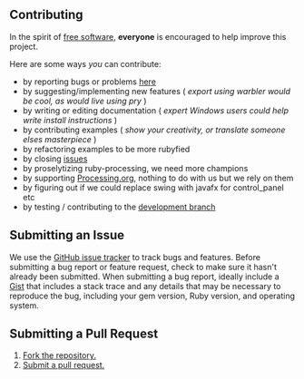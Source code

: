 ## Contributing
In the spirit of [free software][free-sw], **everyone** is encouraged to help improve this project.

Here are some ways *you* can contribute:

* by reporting bugs or problems [here][]
* by suggesting/implementing new features ( _export using warbler would be cool, as would live using pry_ )
* by writing or editing documentation ( _expert Windows users could help write install instructions_ )
* by contributing examples ( _show your creativity, or translate someone elses masterpiece_ )
* by refactoring examples to be more rubyfied
* by closing [issues][]
* by proselytizing ruby-processing, we need more champions
* by supporting [Processing.org][], nothing to do with us but we rely on them
* by figuring out if we could replace swing with javafx for control_panel etc
* by testing / contributing to the [development branch][]

## Submitting an Issue
We use the [GitHub issue tracker][issues] to track bugs and features. Before
submitting a bug report or feature request, check to make sure it hasn't
already been submitted. When submitting a bug report, ideally include a [Gist][]
that includes a stack trace and any details that may be necessary to reproduce
the bug, including your gem version, Ruby version, and operating system. 

## Submitting a Pull Request
1. [Fork the repository.][fork]
2. [Submit a pull request.][pr]

[free-sw]: http://www.fsf.org/licensing/essays/free-sw.html
[here]: https://github.com/jashkenas/ruby-processing/issues
[issues]: https://github.com/jashkenas/ruby-processing/issues
[gist]: https://gist.github.com/
[fork]: http://help.github.com/fork-a-repo/
[pr]: http://help.github.com/send-pull-requests/
[processing.org]: http://processing.org/foundation/
[development branch]: https://github.com/monkstone/JRubyArt
